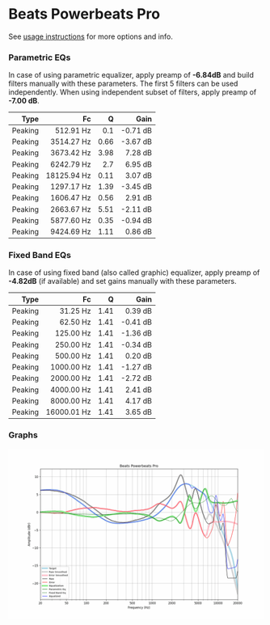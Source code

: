 # Beats Powerbeats Pro
See [usage instructions](https://github.com/jaakkopasanen/AutoEq#usage) for more options and info.

### Parametric EQs
In case of using parametric equalizer, apply preamp of **-6.84dB** and build filters manually
with these parameters. The first 5 filters can be used independently.
When using independent subset of filters, apply preamp of **-7.00 dB**.

| Type    | Fc          |    Q | Gain     |
|--------:|------------:|-----:|---------:|
| Peaking | 512.91 Hz   | 0.1  | -0.71 dB |
| Peaking | 3514.27 Hz  | 0.66 | -3.67 dB |
| Peaking | 3673.42 Hz  | 3.98 | 7.28 dB  |
| Peaking | 6242.79 Hz  | 2.7  | 6.95 dB  |
| Peaking | 18125.94 Hz | 0.11 | 3.07 dB  |
| Peaking | 1297.17 Hz  | 1.39 | -3.45 dB |
| Peaking | 1606.47 Hz  | 0.56 | 2.91 dB  |
| Peaking | 2663.67 Hz  | 5.51 | -2.11 dB |
| Peaking | 5877.60 Hz  | 0.35 | -0.94 dB |
| Peaking | 9424.69 Hz  | 1.11 | 0.86 dB  |

### Fixed Band EQs
In case of using fixed band (also called graphic) equalizer, apply preamp of **-4.82dB**
(if available) and set gains manually with these parameters.

| Type    | Fc          |    Q | Gain     |
|--------:|------------:|-----:|---------:|
| Peaking | 31.25 Hz    | 1.41 | 0.39 dB  |
| Peaking | 62.50 Hz    | 1.41 | -0.41 dB |
| Peaking | 125.00 Hz   | 1.41 | -1.36 dB |
| Peaking | 250.00 Hz   | 1.41 | -0.34 dB |
| Peaking | 500.00 Hz   | 1.41 | 0.20 dB  |
| Peaking | 1000.00 Hz  | 1.41 | -1.27 dB |
| Peaking | 2000.00 Hz  | 1.41 | -2.72 dB |
| Peaking | 4000.00 Hz  | 1.41 | 2.41 dB  |
| Peaking | 8000.00 Hz  | 1.41 | 4.17 dB  |
| Peaking | 16000.01 Hz | 1.41 | 3.65 dB  |

### Graphs
![](./Beats%20Powerbeats%20Pro.png)